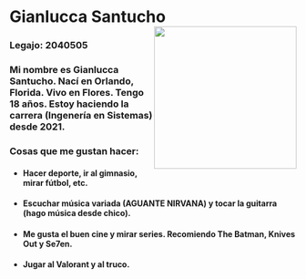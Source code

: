 # Gianlucca Santucho <img src="https://i.postimg.cc/G3kfZdjM/Whats-App-Image-2022-04-02-at-12-53-18-PM.jpg" alt="" width="250" height="auto" align="right">

### Legajo: 2040505 ###

### Mi nombre es Gianlucca Santucho. Nací en Orlando, Florida. Vivo en Flores. Tengo 18 años. Estoy haciendo la carrera (Ingenería en Sistemas) desde 2021. ###

### Cosas que me gustan hacer: ###
 - #### Hacer deporte, ir al gimnasio, mirar fútbol, etc. ####
 - #### Escuchar música variada (AGUANTE NIRVANA) y tocar la guitarra (hago música desde chico). ####
 - #### Me gusta el buen cine y mirar series. Recomiendo The Batman, Knives Out y Se7en. ####
 - #### Jugar al Valorant y al truco. ####










